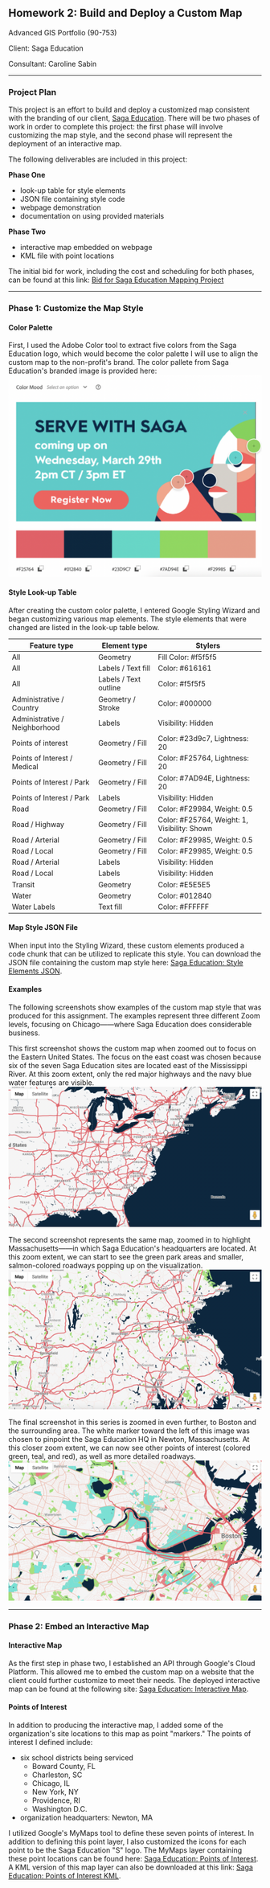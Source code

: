 ## Homework 2: Build and Deploy a Custom Map
Advanced GIS Portfolio (90-753)

Client: Saga Education

Consultant: Caroline Sabin

---
### Project Plan

This project is an effort to build and deploy a customized map consistent with the branding of our client, [Saga Education](https://www.sagaeducation.org/about-saga-education/). There will be two phases of work in order to complete this project: the first phase will involve customizing the map style, and the second phase will represent the deployment of an interactive map.

The following deliverables are included in this project: 

   **Phase One**
   + look-up table for style elements
   + JSON file containing style code 
   + webpage demonstration 
   + documentation on using provided materials

   **Phase Two**
   + interactive map embedded on webpage
   + KML file with point locations

The initial bid for work, including the cost and scheduling for both phases, can be found at this link: [Bid for Saga Education Mapping Project](https://docs.google.com/document/d/1kxcpC-cjW_rXK1ZVuWrZLn_x9894iQ-yK11TED__hZY/edit?usp=sharing)

---
### Phase 1: Customize the Map Style

#### Color Palette
First, I used the Adobe Color tool to extract five colors from the Saga Education logo, which would become the color palette I will use to align the custom map to the non-profit's brand. The color pallete from Saga Education's branded image is provided here: ![Saga Education: Color Palette](Saga%20Color%20Palette.png)


#### Style Look-up Table
After creating the custom color palette, I entered Google Styling Wizard and began customizing various map elements. The style elements that were changed are listed in the look-up table below.

| Feature type | Element type | Stylers |
| -------------| -------------| --------| 
| All	| Geometry | Fill	Color: #f5f5f5
| All	| Labels / Text fill | Color: #616161
| All	| Labels / Text outline	| Color: #f5f5f5
| Administrative / Country | Geometry / Stroke | Color: #000000
| Administrative / Neighborhood	| Labels	| Visibility: Hidden
| Points of interest	| Geometry / Fill	| Color: #23d9c7, Lightness: 20
| Points of Interest / Medical	| Geometry / Fill	| Color: #F25764, Lightness: 20
| Points of Interest / Park	| Geometry / Fill	| Color: #7AD94E, Lightness: 20
| Points of Interest / Park	| Labels	| Visibility: Hidden
| Road	| Geometry / Fill	| Color: #F29984, Weight: 0.5
| Road / Highway	| Geometry / Fill	| Color: #F25764, Weight: 1, Visibility: Shown
| Road / Arterial	| Geometry / Fill | Color: #F29985, Weight: 0.5
| Road / Local	| Geometry / Fill	| Color: #F29985, Weight: 0.5
| Road / Arterial |	Labels	| Visibility: Hidden
| Road / Local	| Labels	| Visibility: Hidden
| Transit	| Geometry	| Color: #E5E5E5
| Water	| Geometry	| Color: #012840
| Water	Labels |  Text fill	| Color: #FFFFFF


#### Map Style JSON File
When input into the Styling Wizard, these custom elements produced a code chunk that can be utilized to replicate this style. You can download the JSON file containing the custom map style here: [Saga Education: Style Elements JSON](https://raw.githubusercontent.com/c-sabin/AdvancedGIS_Portfolio/main/saga_mapstyle.txt). 


#### Examples
The following screenshots show examples of the custom map style that was produced for this assignment. The examples represent three different Zoom levels, focusing on Chicago——where Saga Education does considerable business. 

This first screenshot shows the custom map when zoomed out to focus on the Eastern United States. The focus on the east coast was chosen because six of the seven Saga Education sites are located east of the Mississippi River. At this zoom extent, only the red major highways and the navy blue water features are visible.
![Zoom level 1](NonProfit-Zoom1HW2.png)

The second screenshot represents the same map, zoomed in to highlight Massachusetts——in which Saga Education's headquarters are located. At this zoom extent, we can start to see the green park areas and smaller, salmon-colored roadways popping up on the visualization.
![Zoom level 2](NonProfit-Zoom2HW2.png)

The final screenshot in this series is zoomed in even further, to Boston and the surrounding area. The white marker toward the left of this image was chosen to pinpoint the Saga Education HQ in Newton, Massachusetts. At this closer zoom extent, we can now see other points of interest (colored green, teal, and red), as well as more detailed roadways.
![Zoom level 3](NonProfit-Zoom3HW2.png)


---
### Phase 2: Embed an Interactive Map

#### Interactive Map
As the first step in phase two, I established an API through Google's Cloud Platform. This allowed me to embed the custom map on a website that the client could further customize to meet their needs. The deployed interactive map can be found at the following site: [Saga Education: Interactive Map](https://c-sabin.github.io/AdvancedGIS_Portfolio/NonProfitCustomMap-HW2). 

#### Points of Interest
In addition to producing the interactive map, I added some of the organization's site locations to this map as point "markers." The points of interest I defined include: 

 + six school districts being serviced
   + Boward County, FL
   + Charleston, SC
   + Chicago, IL
   + New York, NY
   + Providence, RI
   + Washington D.C.
 + organization headquarters: Newton, MA

I utilized Google's MyMaps tool to define these seven points of interest. In addition to defining this point layer, I also customized the icons for each point to be the Saga Education "S" logo. The MyMaps layer containing these point locations can be found here: [Saga Education: Points of Interest](https://www.google.com/maps/d/u/0/edit?mid=1X2hB3TZvF2OSGv880pW4cle3VC8jWoI&hl=en&ll=39.36197068746295%2C-79.42597774999999&z=5). A KML version of this map layer can also be downloaded at this link: [Saga Education: Points of Interest KML](https://raw.githubusercontent.com/c-sabin/AdvancedGIS_Portfolio/main/NonProfitPoints-HW2.kml).
